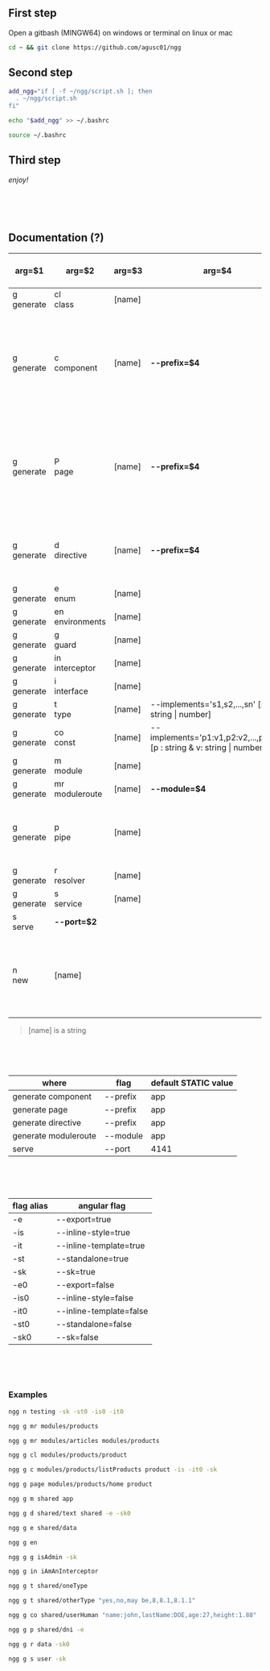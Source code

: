 ## First step

Open a gitbash (MINGW64) on windows or terminal on linux or mac

```bash
cd ~ && git clone https://github.com/agusc01/ngg
```

## Second step

```bash
add_ngg="if [ -f ~/ngg/script.sh ]; then
  . ~/ngg/script.sh
fi"

echo "$add_ngg" >> ~/.bashrc

source ~/.bashrc
```

## Third step

_enjoy!_

<br>
<br>
<br>

## Documentation (?)

| arg=$1          | arg=$2               | arg=$3 | arg=$4                                                                   | default **STATIC** <br> flags                     | type   | flags <br> alias                                                                   |
| --------------- | -------------------- | ------ | ------------------------------------------------------------------------ | ------------------------------------------------- | ------ | ---------------------------------------------------------------------------------- |
| g <br> generate | cl <br> class        | [name] |                                                                          | --type=class                                      | native |                                                                                    |
| g <br> generate | c <br> component     | [name] | **--prefix=$4**                                                          |                                                   | native | -e <br> -is <br> -it <br> -st <br> -sk <br> -e <br> -is <br> -it <br> -st <br> -sk |
| g <br> generate | P <br> page          | [name] | **--prefix=$4**                                                          | --type=page                                       | native | -e <br> -is <br> -it <br> -st <br> -sk <br> -e <br> -is <br> -it <br> -st <br> -sk |
| g <br> generate | d <br> directive     | [name] | **--prefix=$4**                                                          |                                                   | native | -e <br> -st <br> -sk <br> -e0 <br> -st0 <br> -sk0                                  |
| g <br> generate | e <br> enum          | [name] |                                                                          | --type=enum                                       | native |                                                                                    |
| g <br> generate | en <br> environments | [name] |                                                                          |                                                   | native |                                                                                    |
| g <br> generate | g <br> guard         | [name] |                                                                          | --functional=true                                 | native | -sk <br> -sk0                                                                      |
| g <br> generate | in <br> interceptor  | [name] |                                                                          | --functional=true                                 | native | -sk <br> -sk0                                                                      |
| g <br> generate | i <br> interface     | [name] |                                                                          | --type=interface                                  | native |                                                                                    |
| g <br> generate | t <br> type          | [name] | --implements='s1,s2,...,sn' [s : string \| number]                       | --type=type                                       | fake   |                                                                                    |
| g <br> generate | co <br> const        | [name] | --implements='p1:v1,p2:v2,...,pn:vn:' [p : string & v: string \| number] | --type=type                                       | fake   |                                                                                    |
| g <br> generate | m <br> module        | [name] |                                                                          |                                                   | native |                                                                                    |
| g <br> generate | mr <br> moduleroute  | [name] | **--module=$4**                                                          | --routing=true                                    | native |                                                                                    |
| g <br> generate | p <br> pipe          | [name] |                                                                          |                                                   | native | -e <br> -st <br> -sk <br> -e0 <br> -st0 <br> -sk0                                  |
| g <br> generate | r <br> resolver      | [name] |                                                                          | --functional=true                                 | native | -sk <br> -sk0                                                                      |
| g <br> generate | s <br> service       | [name] |                                                                          |                                                   | native | -sk <br> -sk0                                                                      |
| s <br> serve    | **--port=$2**        |        |                                                                          | --open                                            | native |                                                                                    |
| n <br> new      | [name]               |        |                                                                          | --style=scss <br> --routing=true <br> --ssr=false | native | -is <br> -it <br> -st <br> -sk <br> -is0 <br> -it0 <br> -st0 <br> -sk0             |

> [name] is a string

<br>
<br>
<br>

| where                | flag     | default **STATIC** value |
| -------------------- | -------- | ------------------------ |
| generate component   | --prefix | app                      |
| generate page        | --prefix | app                      |
| generate directive   | --prefix | app                      |
| generate moduleroute | --module | app                      |
| serve                | --port   | 4141                     |

<br>
<br>
<br>

| flag alias | angular flag            |
| ---------- | ----------------------- |
| -e         | --export=true           |
| -is        | --inline-style=true     |
| -it        | --inline-template=true  |
| -st        | --standalone=true       |
| -sk        | --sk=true               |
| -e0        | --export=false          |
| -is0       | --inline-style=false    |
| -it0       | --inline-template=false |
| -st0       | --standalone=false      |
| -sk0       | --sk=false              |

<br>
<br>
<br>

### Examples

```bash
ngg n testing -sk -st0 -is0 -it0

ngg g mr modules/products

ngg g mr modules/articles modules/products

ngg g cl modules/products/product

ngg g c modules/products/listProducts product -is -it0 -sk

ngg g page modules/products/home product

ngg g m shared app

ngg g d shared/text shared -e -sk0

ngg g e shared/data

ngg g en

ngg g g isAdmin -sk

ngg g in iAmAnInterceptor

ngg g t shared/oneType

ngg g t shared/otherType "yes,no,may be,8,8.1,8.1.1"

ngg g co shared/userHuman "name:john,lastName:DOE,age:27,height:1.88"

ngg g p shared/dni -e

ngg g r data -sk0

ngg g s user -sk
```
